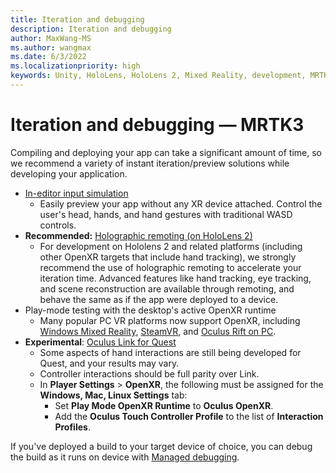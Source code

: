 ```yaml
---
title: Iteration and debugging
description: Iteration and debugging
author: MaxWang-MS
ms.author: wangmax
ms.date: 6/3/2022
ms.localizationpriority: high
keywords: Unity, HoloLens, HoloLens 2, Mixed Reality, development, MRTK3, debugging
---
```


# Iteration and debugging &#8212; MRTK3

Compiling and deploying your app can take a significant amount of time, so we recommend a variety of instant iteration/preview solutions while developing your application.

- [In-editor input simulation](../mrtk3-input/packages/input/input-simulation.md)
    - Easily preview your app without any XR device attached. Control the user's head, hands, and hand gestures with traditional WASD controls.
- **Recommended:** [Holographic remoting (on HoloLens 2)](/windows/mixed-reality/develop/unity/preview-and-debug-your-app)
    - For development on Hololens 2 and related platforms (including other OpenXR targets that include hand tracking), we strongly recommend the use of holographic remoting to accelerate your iteration time. Advanced features like hand tracking, eye tracking, and scene reconstruction are available through remoting, and behave the same as if the app were deployed to a device.
- Play-mode testing with the desktop's active OpenXR runtime
  - Many popular PC VR platforms now support OpenXR, including [Windows Mixed Reality](/windows/mixed-reality/develop/native/openxr-getting-started), [SteamVR](https://www.steamvr.com/), and [Oculus Rift on PC](https://developer.oculus.com/documentation/native/pc/dg-openxr/).
- **Experimental**: [Oculus Link for Quest](https://support.oculus.com/airlink)
    - Some aspects of hand interactions are still being developed for Quest, and your results may vary.
    - Controller interactions should be full parity over Link.
    - In **Player Settings** > **OpenXR**, the following must be assigned for the **Windows, Mac, Linux Settings** tab:
        - Set **Play Mode OpenXR Runtime** to **Oculus OpenXR**.
        - Add the **Oculus Touch Controller Profile** to the list of **Interaction Profiles**.

If you've deployed a build to your target device of choice, you can debug the build as it runs on device with [Managed debugging](/windows/mixed-reality/develop/unity/managed-debugging-with-unity-il2cpp).
